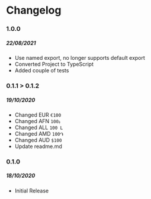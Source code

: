 # Changelog

### 1.0.0

##### 22/08/2021

- Use named export, no longer supports default export
- Converted Project to TypeScript
- Added couple of tests

### 0.1.1 > 0.1.2

##### 19/10/2020

- Changed EUR `€100`
- Changed AFN `؋100`
- Changed ALL `100 L`
- Changed AMD `100֏`
- Changed AUD `$100`
- Update readme.md

### 0.1.0

##### 18/10/2020

- Initial Release
